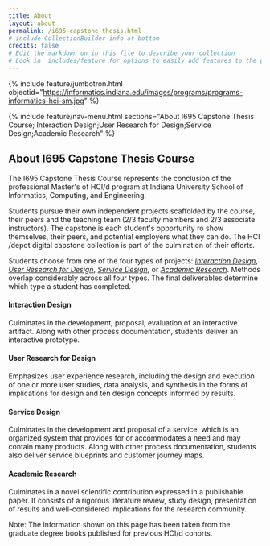 ```yaml
---
title: About
layout: about
permalink: /i695-capstone-thesis.html
# include CollectionBuilder info at bottom
credits: false
# Edit the markdown on in this file to describe your collection
# Look in _includes/feature for options to easily add features to the page
---
```


{% include feature/jumbotron.html objectid="https://informatics.indiana.edu/images/programs/programs-informatics-hci-sm.jpg" %} 

{% include feature/nav-menu.html sections="About I695 Capstone Thesis Course; Interaction Design;User Research for Design;Service Design;Academic Research" %}

## About I695 Capstone Thesis Course

The I695 Capstone Thesis Course represents the conclusion of the professional Master's of HCI/d program at Indiana University School of Informatics, Computing, and Engineering.

Students pursue their own independent projects scaffolded by the course, their peers and the teaching team (2/3 faculty members and 2/3 associate instructors). The capstone is each student's opportunity ro show themselves, their peers, and potential employers what they can do. The HCI /depot digital capstone collection is part of the culmination of their efforts.

Students choose from one of the four types of projects: [*Interaction Design*](#interaction-design), [*User Research for Design*](#user-research-for-design), [*Service Design*](#service-design), or [*Academic Research*](#academic-research). Methods overlap considerably across all four types. The final deliverables determine which type a student has completed.

#### Interaction Design
Culminates in the development, proposal, evaluation of an interactive artifact. Along with other process documentation, students deliver an interactive prototype.

#### User Research for Design 
Emphasizes user experience research, including the design and execution of one or more user studies, data analysis, and synthesis in the forms of implications for design and ten design concepts informed by results.

#### Service Design 
Culminates in the development and proposal of a service, which is an organized system that provides for or accommodates a need and may contain many products. Along with other process documentation, students also deliver service blueprints and customer journey maps.

#### Academic Research
Culminates in a novel scientific contribution expressed in a publishable paper. It consists of a rigorous literature review, study design, presentation of results and well-considered implications for the research community.

Note: The information shown on this page has been taken from the graduate degree books published for previous HCI/d cohorts.